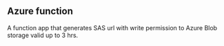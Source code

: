 ## Azure function

A function app that generates SAS url with write permission 
to Azure Blob storage valid up to 3 hrs.